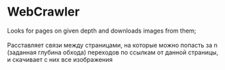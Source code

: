 # WebCrawler
Looks for pages on given depth and downloads images from them; <br><br>
Расставляет связи между страницами, на которые можно попасть за n (заданная глубина обхода) переходов по ссылкам от данной страницы, и скачивает с них все изображения
